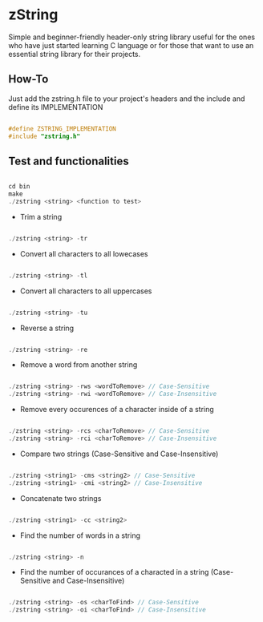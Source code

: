 # zString 
Simple and beginner-friendly header-only string library useful for the ones who have just started learning C language or for those that want to use an essential string library for their projects.

## How-To
Just add the zstring.h file to your project's headers and the include and define its IMPLEMENTATION 

```c

#define ZSTRING_IMPLEMENTATION
#include "zstring.h"

```

## Test and functionalities 

```c

cd bin
make 
./zstring <string> <function to test>

```

* Trim a string

```c

./zstring <string> -tr 

```

* Convert all characters to all lowecases

```c

./zstring <string> -tl 

```

* Convert all characters to all uppercases

```c

./zstring <string> -tu 

```

* Reverse a string

```c

./zstring <string> -re 

```

* Remove a word from another string

```c

./zstring <string> -rws <wordToRemove> // Case-Sensitive
./zstring <string> -rwi <wordToRemove> // Case-Insensitive

```

* Remove every occurences of a character inside of a string

```c

./zstring <string> -rcs <charToRemove> // Case-Sensitive
./zstring <string> -rci <charToRemove> // Case-Insensitive

```

* Compare two strings (Case-Sensitive and Case-Insensitive)

```c

./zstring <string1> -cms <string2> // Case-Sensitive
./zstring <string1> -cmi <string2> // Case-Insensitive

```

* Concatenate two strings

```c

./zstring <string1> -cc <string2> 

```

* Find the number of words in a string

```c

./zstring <string> -n

```

* Find the number of occurances of a characted in a string (Case-Sensitive and Case-Insensitive)

```c

./zstring <string> -os <charToFind> // Case-Sensitive
./zstring <string> -oi <charToFind> // Case-Insensitive

```


 
